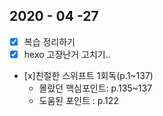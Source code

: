 ## 2020 - 04 -27


- [x] 복습 정리하기 
- [x] hexo 고장난거 고치기..
- [x]친절한 스위프트 1회독(p.1~137)
  - 몰랐던 핵심포인트: p.135~137
  - 도움된 포인트 : p.122


